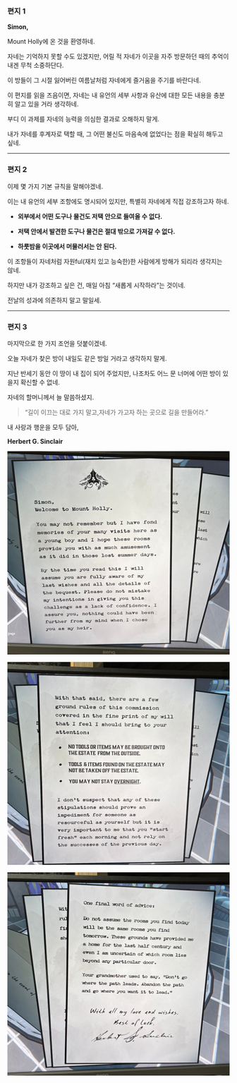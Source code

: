 ### 편지 1

**Simon,**

Mount Holly에 온 것을 환영하네.

자네는 기억하지 못할 수도 있겠지만, 어릴 적 자네가 이곳을 자주 방문하던 때의 추억이 내겐 무척 소중하단다.

이 방들이 그 시절 잃어버린 여름날처럼 자네에게 즐거움을 주기를 바란다네.

이 편지를 읽을 즈음이면, 자네는 내 유언의 세부 사항과 유산에 대한 모든 내용을 충분히 알고 있을 거라 생각하네.

부디 이 과제를 자네의 능력을 의심한 결과로 오해하지 말게.

내가 자네를 후계자로 택할 때, 그 어떤 불신도 마음속에 없었다는 점을 확실히 해두고 싶네.

---

### 편지 2

이제 몇 가지 기본 규칙을 말해야겠네.

이는 내 유언의 세부 조항에도 명시되어 있지만, 특별히 자네에게 직접 강조하고자 하네.

- **외부에서 어떤 도구나 물건도 저택 안으로 들여올 수 없다.**
    
- **저택 안에서 발견한 도구나 물건은 절대 밖으로 가져갈 수 없다.**
    
- **하룻밤을 이곳에서 머물러서는 안 된다.**

이 조항들이 자네처럼 자원ful(재치 있고 능숙한)한 사람에게 방해가 되리라 생각지는 않네.

하지만 내가 강조하고 싶은 건, 매일 아침 “새롭게 시작하라”는 것이네.

전날의 성과에 의존하지 말고 말일세.

---

### 편지 3

마지막으로 한 가지 조언을 덧붙이겠네.

오늘 자네가 찾은 방이 내일도 같은 방일 거라고 생각하지 말게.

지난 반세기 동안 이 땅이 내 집이 되어 주었지만, 나조차도 어느 문 너머에 어떤 방이 있을지 확신할 수 없네.

자네의 할머니께서 늘 말씀하셨지.

> “길이 이끄는 대로 가지 말고,자네가 가고자 하는 곳으로 길을 만들어라.”

내 사랑과 행운을 모두 담아,

**Herbert G. Sinclair**

![IMG_1774.jpeg](images/IMG_1774.jpeg)

![IMG_1775.jpeg](images/IMG_1775.jpeg)

![IMG_1776.jpeg](images/IMG_1776.jpeg)

